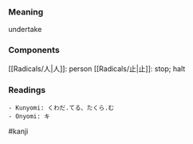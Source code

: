 ### Meaning

undertake

### Components

[[Radicals/人|人]]: person [[Radicals/止|止]]: stop; halt

### Readings

```
- Kunyomi: くわだ.てる、たくら.む
- Onyomi: キ
```

#kanji